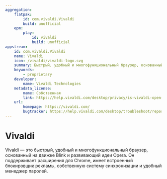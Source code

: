 ```yaml
---
aggregation:
    flatpak:
        id: com.vivaldi.Vivaldi
        build: unofficial
    epm:
        play:
            id: vivaldi
            build: unofficial
appstream:
    id: com.vivaldi.Vivaldi
    name: Vivaldi
    icon: /vivaldi/vivaldi-logo.svg
    summary: Быстрый, удобный и многофункциональный браузер, основанный на движке Blink и развивающий идеи Opera.
    keywords:
        - proprietary
    developer:
        name: Vivaldi Technologies
    metadata_license:
        name: Собственная
        link: https://help.vivaldi.com/desktop/privacy/is-vivaldi-open-source/
    url:
        homepage: https://vivaldi.com/
        bugtracker: https://help.vivaldi.com/desktop/troubleshoot/reporting-a-bug-in-vivaldi/
---
```


# Vivaldi

Vivaldi — это быстрый, удобный и многофункциональный браузер, основанный на движке Blink и развивающий идеи Opera. Он поддерживает расширения для Chrome, имеет встроенный блокировщик рекламы, собственную систему синхронизации и удобный менеджер паролей.

<!--@include: @apps/_parts/install/content-flatpak.md-->
<!--@include: @apps/_parts/install/content-epm-play.md-->
